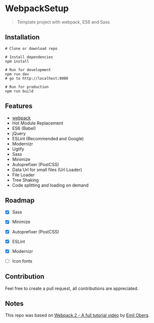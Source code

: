 # WebpackSetup
> Template project with webpack, ES6 and Sass


## Installation
```
# Clone or download repo

# Install dependencies
npm install

# Run for development
npm run dev
# go to http://localhost:8080

# Run for production
npm run build
```


## Features
- [webpack](https://webpack.js.org/)
- Hot Module Replacement
- ES6 (Babel)
- jQuery
- ESLint (Recommended and Google)
- Modernizr
- Uglify
- Sass
- Minimize
- Autoprefixer (PostCSS)
- Data Url for small files (Url Loader)
- File Loader
- Tree Shaking
- Code splitting and loading on demand


## Roadmap
- [x] Sass
- [x] Minimize
- [x] Autoprefixer (PostCSS)
- [x] ESLint
- [x] Modernizr
- [ ] Icon fonts


## Contribution
Feel free to create	a pull request, all contributions are appreciated.


## Notes
This repo was based on [Webpack 2 - A full tutorial video](https://www.youtube.com/watch?v=eWmkBNBTbMM) by [Emil Oberg](https://github.com/emiloberg).
